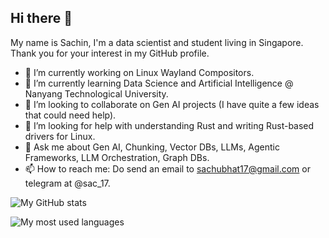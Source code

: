 ## Hi there 👋

My name is Sachin, I'm a data scientist and student living in Singapore. Thank you for your interest in my GitHub profile.

- 🔭 I’m currently working on Linux Wayland Compositors.
- 🌱 I’m currently learning Data Science and Artificial Intelligence @ Nanyang Technological University.
- 👯 I’m looking to collaborate on Gen AI projects (I have quite a few ideas that could need help).
- 🤔 I’m looking for help with understanding Rust and writing Rust-based drivers for Linux.
- 💬 Ask me about Gen AI, Chunking, Vector DBs, LLMs, Agentic Frameworks, LLM Orchestration, Graph DBs.
- 📫 How to reach me: Do send an email to sachubhat17@gmail.com or telegram at @sac_17.

![My GitHub stats](https://github-readme-stats.vercel.app/api?username=Sachin-Bhat&show_icons=true&count_private=true&include_all_commits=true&theme=github_dark&hide_border=true&custom_title=General%20Stats)

![My most used languages](https://github-readme-stats.vercel.app/api/top-langs?username=Sachin-Bhat&layout=compact&theme=github_dark&hide_border=true&langs_count=6)
